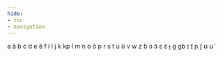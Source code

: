 ```yaml
---
hide:
- toc
- navigation
---
```

a
ã
b
c
d
e
ẽ
f
i
ĩ
j
k
kp
l
m
n
o
õ
p
r
s
t
u
ũ
v
w
z
ɓ
ɔ
ɔ̃
ɛ
ɛ̃
ɟ
ɡ
ɡb
ɪ
ɪ̃
ɲ
ʃ
ʊ
ʊ̃
